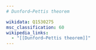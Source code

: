 ```yaml
---
# Dunford–Pettis theorem

wikidata: Q1530275
msc_classification: 60
wikipedia_links:
  - "[[Dunford–Pettis theorem]]"
---
```

